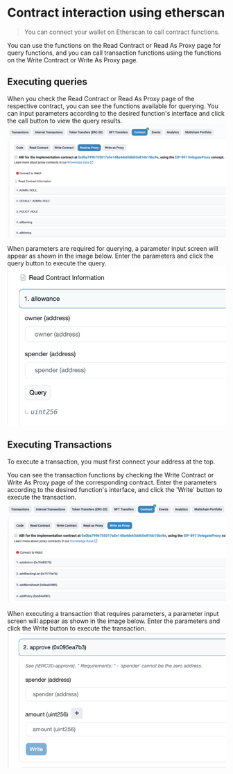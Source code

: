 # Contract interaction using etherscan

> You can connect your wallet on Etherscan to call contract functions.

You can use the functions on the Read Contract or Read As Proxy page for query functions, and you can call transaction functions using the functions on the Write Contract or Write As Proxy page.

## Executing queries

When you check the Read Contract or Read As Proxy page of the respective contract, you can see the functions available for querying. You can input parameters according to the desired function's interface and click the call button to view the query results.
![Read as Proxy View](../img/howto_0.png)



When parameters are required for querying, a parameter input screen will appear as shown in the image below. Enter the parameters and click the query button to execute the query.
![Query as parameters](../img/howto_1.png)

## Executing Transactions

To execute a transaction, you must first connect your address at the top.

You can see the transaction functions by checking the Write Contract or Write As Proxy page of the corresponding contract. Enter the parameters according to the desired function's interface, and click the 'Write' button to execute the transaction.
![Write as Proxy View](../img/howto_2.png)


When executing a transaction that requires parameters, a parameter input screen will appear as shown in the image below. Enter the parameters and click the Write button to execute the transaction.
![Write as parameters](../img/howto_3.png)